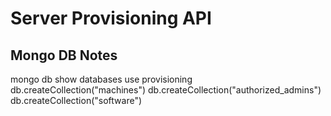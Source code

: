 # Server Provisioning API

## Mongo DB Notes
mongo
db
show databases
use provisioning
db.createCollection("machines")
db.createCollection("authorized_admins")
db.createCollection("software")
